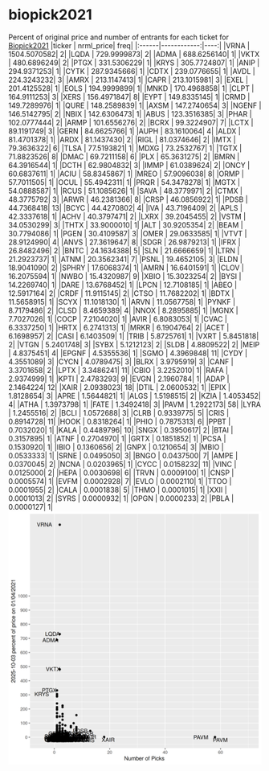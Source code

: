 # biopick2021
Percent of original price and number of entrants for each ticket for [Biopick2021](https://twitter.com/hashtag/Biopick2021)
|ticker |   nrml_price| freq|
|:------|------------:|----:|
|VRNA   | 1504.5070582|    2|
|LQDA   |  729.9999873|    2|
|ADMA   |  688.6256140|    1|
|VKTX   |  480.6896249|    2|
|PTGX   |  331.5306229|    1|
|KRYS   |  305.7724807|    1|
|ANIP   |  294.9371253|    1|
|CYTK   |  287.9345666|    1|
|CDTX   |  239.0776655|    1|
|AVDL   |  224.3243232|    3|
|AMRX   |  213.1147413|    1|
|CAPR   |  213.1015981|    3|
|EXEL   |  201.4125528|    1|
|EOLS   |  194.9999899|    1|
|MNKD   |  170.4968858|    1|
|CLPT   |  164.9111253|    3|
|XERS   |  156.4971847|    8|
|EYPT   |  149.8335145|    1|
|CRMD   |  149.7289976|    1|
|QURE   |  148.2589839|    1|
|AXSM   |  147.2740654|    3|
|NGENF  |  146.5142795|    2|
|NBIX   |  142.6306473|    1|
|ABUS   |  123.3516385|    3|
|PHAR   |  102.0777444|    2|
|ARMP   |  101.6556276|    2|
|BCRX   |   99.3224907|    7|
|LCTX   |   89.1191749|    3|
|GERN   |   84.6625766|    1|
|AUPH   |   83.1610064|    4|
|ALDX   |   81.4701378|    1|
|ARDX   |   81.1437430|    2|
|RIGL   |   81.0374646|    2|
|IMTX   |   79.3636322|    6|
|TLSA   |   77.5193821|    1|
|MDXG   |   73.2532767|    1|
|TGTX   |   71.8823526|    8|
|DMAC   |   69.7211158|    6|
|PLX    |   65.3631275|    2|
|BMRN   |   64.3916544|    1|
|DCTH   |   62.9804832|    3|
|IMMP   |   61.0389624|    2|
|ONCY   |   60.6837611|    1|
|ACIU   |   58.8345867|    1|
|MREO   |   57.9096038|    8|
|ORMP   |   57.7011505|    1|
|OCUL   |   55.4942311|    1|
|PRQR   |   54.3478278|    1|
|MGTX   |   54.0888587|    1|
|RCUS   |   51.1085626|    1|
|SAVA   |   48.3779971|    2|
|CTMX   |   48.3775792|    3|
|ARWR   |   46.2381366|    8|
|CRSP   |   46.0856922|    1|
|PDSB   |   44.7368418|   13|
|BCYC   |   44.4270802|    4|
|IVA    |   43.7196409|    2|
|APLS   |   42.3337618|    1|
|ACHV   |   40.3797471|    2|
|LXRX   |   39.2045455|    2|
|VSTM   |   34.0530299|    3|
|THTX   |   33.9000010|    1|
|ALT    |   30.9205354|    2|
|BEAM   |   30.7794086|    1|
|PGEN   |   30.4109587|    3|
|OMER   |   29.0633585|    1|
|VTVT   |   28.9124990|    4|
|ANVS   |   27.3619647|    8|
|SDGR   |   26.9879213|    1|
|IFRX   |   26.8482496|    2|
|BNTC   |   24.1634388|    5|
|SLN    |   21.6666659|    1|
|LTRN   |   21.2923737|    1|
|ATNM   |   20.3562341|    7|
|PSNL   |   19.4652105|    3|
|ELDN   |   18.9041090|    2|
|SPHRY  |   17.6068374|    1|
|AMRN   |   16.6401591|    1|
|CLOV   |   16.2075594|    1|
|NWBO   |   15.4320987|    9|
|XBIO   |   15.3023254|    2|
|BYSI   |   14.2269740|    1|
|DARE   |   13.6768452|    1|
|LPCN   |   12.7108185|    1|
|ABEO   |   12.5917164|    2|
|CRDF   |   11.9115145|    2|
|CTSO   |   11.7682202|    1|
|BDTX   |   11.5658915|    1|
|SCYX   |   11.1018130|    1|
|ARVN   |   11.0567758|    1|
|PYNKF  |    8.7179486|    2|
|CLSD   |    8.4659389|    4|
|NNOX   |    8.2895885|    1|
|MGNX   |    7.7027026|    1|
|COCP   |    7.2104020|    1|
|AVIR   |    6.8083053|    1|
|CVAC   |    6.3337250|    1|
|HRTX   |    6.2741313|    1|
|MRKR   |    6.1904764|    2|
|ACET   |    6.1698957|    2|
|CASI   |    6.1403509|    1|
|TRIB   |    5.8725761|    1|
|VXRT   |    5.8451818|    2|
|VTGN   |    5.2401748|    3|
|SYBX   |    5.1212123|    2|
|SLDB   |    4.8809522|    2|
|MEIP   |    4.8375451|    4|
|EPGNF  |    4.5355536|    1|
|SGMO   |    4.3969848|   11|
|CYDY   |    4.3551089|    3|
|CYCN   |    4.0789475|    3|
|BLRX   |    3.9795919|    3|
|CANF   |    3.3701658|    2|
|LPTX   |    3.3486241|   11|
|CBIO   |    3.2252010|    1|
|RAFA   |    2.9374999|    1|
|KPTI   |    2.4783293|    9|
|EVGN   |    2.1960784|    1|
|ADAP   |    2.1464224|   12|
|XAIR   |    2.0938023|   18|
|DTIL   |    2.0600532|    1|
|EPIX   |    1.8128654|    3|
|APRE   |    1.5644821|    1|
|ALGS   |    1.5198515|    2|
|KZIA   |    1.4053452|    4|
|ATHA   |    1.3973798|    1|
|FATE   |    1.3492418|    3|
|PAVM   |    1.2922173|   58|
|LYRA   |    1.2455516|    2|
|BCLI   |    1.0572688|    3|
|CLRB   |    0.9339775|    5|
|CRIS   |    0.8914728|   11|
|HOOK   |    0.8318264|    1|
|PHIO   |    0.7875313|    6|
|PPBT   |    0.7032020|    1|
|KALA   |    0.4489796|   10|
|SNGX   |    0.3950617|    2|
|BTAI   |    0.3157895|    1|
|ATNF   |    0.2704970|    1|
|GRTX   |    0.1851852|    1|
|PCSA   |    0.1530920|    1|
|IBIO   |    0.1360656|    2|
|GNPX   |    0.1210654|    3|
|MBIO   |    0.0533333|    1|
|SRNE   |    0.0495050|    3|
|BNGO   |    0.0437500|    7|
|AMPE   |    0.0370045|    2|
|NCNA   |    0.0203965|    1|
|CYCC   |    0.0158232|   11|
|VINC   |    0.0125000|    2|
|HEPA   |    0.0030698|    6|
|TRVN   |    0.0009100|    1|
|CNSP   |    0.0005574|    1|
|EVFM   |    0.0002928|    7|
|EVLO   |    0.0002110|    1|
|TTOO   |    0.0001955|    2|
|CALA   |    0.0001838|    5|
|THMO   |    0.0001015|    1|
|XXII   |    0.0001013|    2|
|SYRS   |    0.0000932|    1|
|OPGN   |    0.0000233|    2|
|PBLA   |    0.0000127|    1|
![retvspicks](biopicks.png?raw=true)
